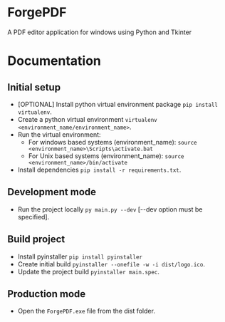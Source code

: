 # ForgePDF

A PDF editor application for windows using Python and Tkinter

# Documentation

## Initial setup

- [OPTIONAL] Install python virtual environment package `pip install virtualenv`.
- Create a python virtual environment `virtualenv <environment_name/environment_name>`.
- Run the virtual environment:
  - For windows based systems (environment_name): `source <environment_name>\Scripts\activate.bat`
  - For Unix based systems (environment_name): `source <environment_name>/bin/activate`
- Install dependencies `pip install -r requirements.txt`.

## Development mode

- Run the project locally `py main.py --dev` [--dev option must be specified].

## Build project

- Install pyinstaller `pip install pyinstaller`
- Create initial build `pyinstaller --onefile -w -i dist/logo.ico`.
- Update the project build `pyinstaller main.spec`.

## Production mode

- Open the `ForgePDF.exe` file from the dist folder.
